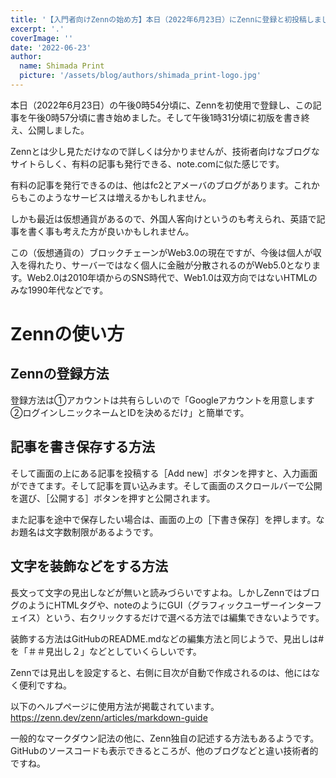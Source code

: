 ```yaml
---
title: '【入門者向けZennの始め方】本日（2022年6月23日）にZennに登録と初投稿しました【他のサイトとも比較したりWeb5.0も説明】'
excerpt: '.'
coverImage: ''
date: '2022-06-23'
author:
  name: Shimada Print
  picture: '/assets/blog/authors/shimada_print-logo.jpg'
---
```


本日（2022年6月23日）の午後0時54分頃に、Zennを初使用で登録し、この記事を午後0時57分頃に書き始めました。そして午後1時31分頃に初版を書き終え、公開しました。

Zennとは少し見ただけなので詳しくは分かりませんが、技術者向けなブログなサイトらしく、有料の記事も発行できる、note.comに似た感じです。

有料の記事を発行できるのは、他はfc2とアメーバのブログがあります。これからもこのようなサービスは増えるかもしれません。

しかも最近は仮想通貨があるので、外国人客向けというのも考えられ、英語で記事を書く事も考えた方が良いかもしれません。

この（仮想通貨の）ブロックチェーンがWeb3.0の現在ですが、今後は個人が収入を得れたり、サーバーではなく個人に金融が分散されるのがWeb5.0となります。Web2.0は2010年頃からのSNS時代で、Web1.0は双方向ではないHTMLのみな1990年代などです。

# Zennの使い方

## Zennの登録方法
登録方法は①アカウントは共有らしいので「Googleアカウントを用意します②ログインしニックネームとIDを決めるだけ」と簡単です。

## 記事を書き保存する方法
そして画面の上にある記事を投稿する［Add new］ボタンを押すと、入力画面ができてます。そして記事を買い込みます。そして画面のスクロールバーで公開を選び、［公開する］ボタンを押すと公開されます。

また記事を途中で保存したい場合は、画面の上の［下書き保存］を押します。なお題名は文字数制限があるようです。

## 文字を装飾などをする方法
長文って文字の見出しなどが無いと読みづらいですよね。しかしZennではブログのようにHTMLタグや、noteのようにGUI（グラフィックユーザーインターフェイス）という、右クリックするだけで選べる方法では編集できないようです。

装飾する方法はGitHubのREADME.mdなどの編集方法と同じようで、見出しは#を「＃＃見出し２」などとしていくらしいです。

Zennでは見出しを設定すると、右側に目次が自動で作成されるのは、他にはなく便利ですね。

以下のヘルプページに使用方法が掲載されています。  
https://zenn.dev/zenn/articles/markdown-guide

一般的なマークダウン記法の他に、Zenn独自の記述する方法もあるようです。GitHubのソースコードも表示できるところが、他のブログなどと違い技術者的ですね。

